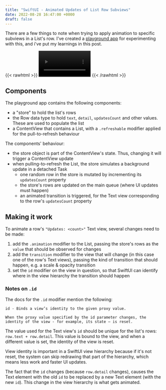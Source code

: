 ```yaml
---
title: "SwiftUI - Animated Updates of List Row Subviews"
date: 2022-08-28 16:47:00 +0000
draft: false
---
```


There are a few things to note when trying to apply animation to specific subviews in a List's row. I've created a [playground app](https://github.com/bogdanbolchis/ListRowUpdates) for experimenting with this, and i've put my learnings in this post.

{{< rawhtml >}}
<video controls muted playsinline style="max-width: 33%">
	<source src="/animating-list-row-subviews.mp4" type="video/mp4">
</video>
{{< /rawhtml >}}

## Components

The playground app contains the following components:

- a "store" to hold the list's rows
- the Row data type to hold `text`, `detail`, `updatesCount` and other values. These are used to populate the list
- a ContentView that contains a List, with a `.refreshable` modifier applied for the pull-to-refresh behaviour

The components' behaviour:

- the store object is part of the ContentView's state. Thus, changing it will trigger a ContentView update
- when pulling-to-refresh the List, the store simulates a background update in a detached Task
	- one random row in the store is mutated by incrementing its `updatesCount` property
	- the store's rows are updated on the main queue (where UI updates must happen)
	- an animated transition is triggered, for the Text view corresponding to the row's `updatesCount` property

## Making it work

To animate a row's `"Updates: <count>"` Text view, several changes need to be made:

1. add the `.animation` modifier to the List, passing the store's rows as the `value` that should be observed for changes
2. add the `transition` modifier to the view that will change (in this case one of the row's Text views), passing the kind of transition that should happen, e.g. a scale & opacity transition
3. set the `id` modifier on the view in question, so that SwiftUI can identify where in the view hierarchy the transition should happen

### Notes on `.id`

The docs for the `.id` modifier mention the following: 

```
id - Binds a view’s identity to the given proxy value.

When the proxy value specified by the id parameter changes, the identity of the view - for example, its state — is reset.
```

The value used for the Text view's `id` should be unique for the list's rows: `row.text + row.detail`. This value is bound to the view, and when a different value is set, the identity of the view is reset.

View identity is important in a SwiftUI view hierarchy because if it's not reset, the system can skip redrawing that part of the hierarchy, which means less work and faster UI updates.

The fact that the `id` changes (because `row.detail` changes), causes the Text element with the old `id` to be replaced by a new Text element (with the new `id`). This change in the view hierarchy is what gets animated.